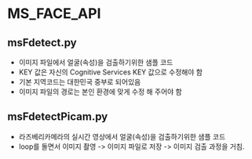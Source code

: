 # MS_FACE_API

## msFdetect.py

 * 이미지 파일에서 얼굴(속성)을 검출하기위한 샘플 코드
 * KEY 값은 자신의 Cognitive Services KEY 값으로 수정해야 함
 * 기본 지역코드는 대한민국 중부로 되어있음
 * 이미지 파일의 경로는 본인 환경에 맞게 수정 해 주어야 함

## msFdetectPicam.py

 * 라즈베리카메라의 실시간 영상에서 얼굴(속성)을 검출하기위한 샘플 코드
 * loop를 돌면서 이미지 촬영 -> 이미지 파일로 저장 -> 이미지 검출 과정을 거침.
